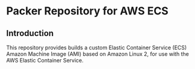 # Packer Repository for AWS ECS

## Introduction

This repository provides builds a custom Elastic Container Service (ECS) Amazon Machine Image (AMI) based on Amazon Linux 2, for use with the AWS Elastic Container Service.

